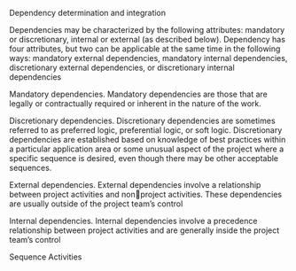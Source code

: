 Dependency determination and integration


Dependencies may be characterized by the following attributes: mandatory or discretionary, internal or external 
(as described below). Dependency has four attributes, but two can be applicable at the same time in the following 
ways: mandatory external dependencies, mandatory internal dependencies, discretionary external dependencies, or 
discretionary internal dependencies

Mandatory dependencies. Mandatory dependencies are those that are legally or contractually required or 
inherent in the nature of the work.

Discretionary dependencies. Discretionary dependencies are sometimes referred to as preferred logic, 
preferential logic, or soft logic. Discretionary dependencies are established based on knowledge of best 
practices within a particular application area or some unusual aspect of the project where a specific sequence 
is desired, even though there may be other acceptable sequences.


External dependencies. External dependencies involve a relationship between project activities and nonproject activities. These dependencies are usually outside of the project team’s control


Internal dependencies. Internal dependencies involve a precedence relationship between project activities and 
are generally inside the project team’s control

Sequence Activities


